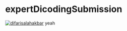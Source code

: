 # expertDicodingSubmission
[![difarisalahakbar](https://circleci.com/gh/difarisalahakbar/expertDicodingSubmission.svg?style=svg)](https://circleci.com/gh/difarisalahakbar/expertDicodingSubmission)
yeah
